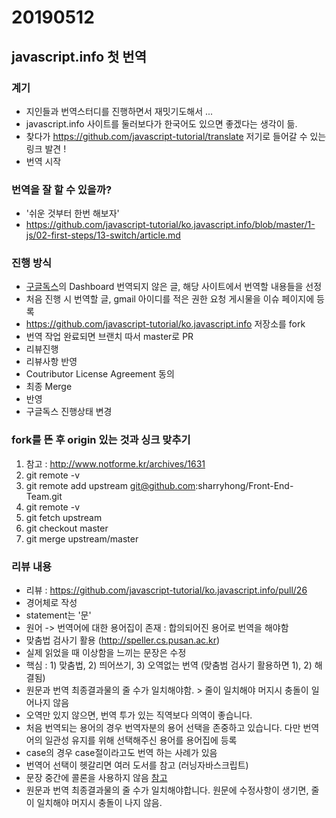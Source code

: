 # 20190512

## javascript.info 첫 번역

### 계기 

- 지인들과 번역스터디를 진행하면서 재밋기도해서 ...
- javascript.info 사이트를 둘러보다가 한국어도 있으면 좋겠다는 생각이 듦.
- 찾다가 https://github.com/javascript-tutorial/translate 저기로 들어갈 수 있는 링크 발견 ! 
- 번역 시작

### 번역을 잘 할 수 있을까?

- '쉬운 것부터 한번 해보자'
- https://github.com/javascript-tutorial/ko.javascript.info/blob/master/1-js/02-first-steps/13-switch/article.md

### 진행 방식

- [구글독스](https://docs.google.com/spreadsheets/d/1fYaEI8vz26N3R2VaxrlNnk9fMQ8zIy4RpvjRp4jZd0Q/edit#gid=1401860741)의 Dashboard 번역되지 않은 글, 해당 사이트에서 번역할 내용들을 선정
- 처음 진행 시 번역할 글, gmail 아이디를 적은 권한 요청 게시물을 이슈 페이지에 등록
- https://github.com/javascript-tutorial/ko.javascript.info 저장소를 fork
- 번역 작업 완료되면 브랜치 따서 master로 PR
- 리뷰진행
- 리뷰사항 반영
- Coutributor License Agreement 동의
- 최종 Merge
- 반영 
- 구글독스 진행상태 변경

### fork를 뜬 후 origin 있는 것과 싱크 맞추기

1. 참고 : http://www.notforme.kr/archives/1631
1. git remote -v
1. git remote add upstream git@github.com:sharryhong/Front-End-Team.git
1. git remote -v
1. git fetch upstream
1. git checkout master
1. git merge upstream/master

### 리뷰 내용
- 리뷰 : https://github.com/javascript-tutorial/ko.javascript.info/pull/26
- 경어체로 작성
- statement는 '문'
- 원어 -> 번역어에 대한 용어집이 존재 : 합의되어진 용어로 번역을 해야함
- 맞춤법 검사기 활용 (http://speller.cs.pusan.ac.kr)
- 실제 읽었을 때 이상함을 느끼는 문장은 수정
- 핵심 : 1) 맞춤법, 2) 띄어쓰기, 3) 오역없는 번역 (맞춤범 검사기 활용하면 1), 2) 해결됨)
- 원문과 번역 최종결과물의 줄 수가 일치해야함. > 줄이 일치해야 머지시 충돌이 일어나지 않음
- 오역만 있지 않으면, 번역 투가 있는 직역보다 의역이 좋습니다.
- 처음 번역되는 용어의 경우 번역자분의 용어 선택을 존중하고 있습니다. 다만 번역어의 일관성 유지를 위해 선택해주신 용어를 용어집에 등록
- case의 경우 case절이라고도 번역 하는 사례가 있음
- 번역어 선택이 헷갈리면 여러 도서를 참고 (러닝자바스크립트)
- 문장 중간에 콜론을 사용하지 않음 [참고](https://github.com/reactjs/ko.reactjs.org/wiki/Best-practices-for-translation)
- 원문과 번역 최종결과물의 줄 수가 일치해야합니다. 원문에 수정사항이 생기면, 줄이 일치해야 머지시 충돌이 나지 않음.